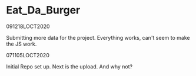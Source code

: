 # Eat_Da_Burger 

091218LOCT2020

Submitting more data for the project.  Everything works, can't seem to make the JS work.

071105LOCT2020

Initial Repo set up.  Next is the upload.  And why not?
